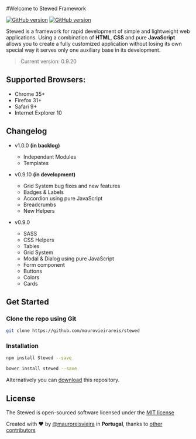 #Welcome to Stewed Framework 

[![GitHub version](https://dl.dropboxusercontent.com/u/83653088/version.svg)](https://github.com/maurovieirareis/stewed)
[![GitHub version](https://dl.dropboxusercontent.com/u/83653088/npm.svg)](https://github.com/maurovieirareis/stewed)

Stewed is a framework for rapid development of simple and lightweight web applications.
Using a combination of **HTML**, **CSS** and pure **JavaScript** allows you to create a fully customized application without losing its own special way it serves only one auxiliary base in its development.

> Current version: 0.9.20

## Supported Browsers:
- Chrome 35+
- Firefox 31+
- Safari 9+
- Internet Explorer 10

## Changelog
- v1.0.0 **(in backlog)**
	- Independant Modules
	- Templates

- v0.9.10 **(in development)**
	- Grid System bug fixes and new features
	- Badges & Labels
	- Accordion using pure JavaScript
	- Breadcrumbs
	- New Helpers

- v0.9.0
	- SASS
	- CSS Helpers
	- Tables 
	- Grid System
	- Modal & Dialog using pure JavaScript
	- Form component
	- Buttons
	- Colors
	- Cards

## Get Started

### Clone the repo using Git

```bash
git clone https://github.com/maurovieirareis/stewed
```

### Installation

```bash
npm install Stewed --save
```

```bash
bower install stewed --save
```

Alternatively you can [download](https://codeload.github.com/maurovieirareis/stewed/zip/master)
this repository.

## License

The Stewed is open-sourced software licensed under the [MIT license](http://opensource.org/licenses/MIT)

Created with ♥️ by [@mauroreisvieira](https://twitter.com/mauroreisvieira) in **Portugal**,
thanks to [other contributors](https://github.com/maurovieirareis/stewed/graphs/contributors)

